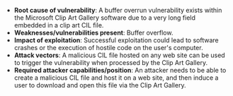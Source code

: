 - **Root cause of vulnerability**: A buffer overrun vulnerability exists within the Microsoft Clip Art Gallery software due to a very long field embedded in a clip art CIL file.
- **Weaknesses/vulnerabilities present**: Buffer overflow.
- **Impact of exploitation**: Successful exploitation could lead to software crashes or the execution of hostile code on the user's computer.
- **Attack vectors**: A malicious CIL file hosted on any web site can be used to trigger the vulnerability when processed by the Clip Art Gallery.
- **Required attacker capabilities/position**: An attacker needs to be able to create a malicious CIL file and host it on a web site, and then induce a user to download and open this file via the Clip Art Gallery.